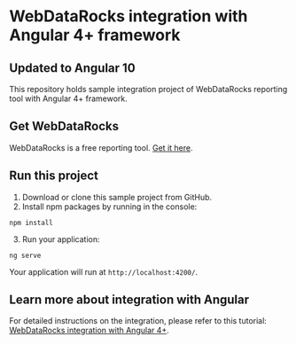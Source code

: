 # WebDataRocks integration with Angular 4+ framework

## **Updated to Angular 10**

This repository holds sample integration project of WebDataRocks reporting tool with Angular 4+ framework.

## Get WebDataRocks

WebDataRocks is a free reporting tool. [Get it here](https://www.webdatarocks.com/get-webdatarocks/).

## Run this project

1. Download or clone this sample project from GitHub.
2. Install npm packages by running in the console:
```
npm install
```
3. Run your application:
```
ng serve
```
Your application will run at `http://localhost:4200/`.

## Learn more about integration with Angular

For detailed instructions on the integration, please refer to this tutorial: [WebDataRocks integration with Angular 4+](https://www.webdatarocks.com/doc/integration-with-angular/).

